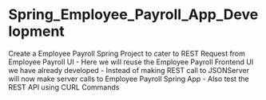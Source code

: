 # Spring_Employee_Payroll_App_Development
Create a Employee Payroll Spring Project to cater to REST Request from Employee Payroll UI - Here we will reuse the Employee Payroll Frontend UI we have already developed - Instead of making REST call to JSONServer will now make server calls to Employee Payroll Spring App - Also test the REST API using CURL Commands
